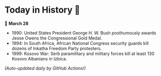 # Today in History 📅

📅 **March 28**

- 1990: United States President George H. W. Bush posthumously awards Jesse Owens the Congressional Gold Medal.
- 1994: In South Africa, African National Congress security guards kill dozens of Inkatha Freedom Party protesters.
- 1999: Kosovo War: Serb paramilitary and military forces kill at least 130 Kosovo Albanians in Izbica.

*(Auto-updated daily by GitHub Actions!)*
